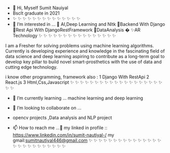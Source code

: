 - 👋 Hi, Myself Sumit Nauiyal
- BscIt graduate in 2021
-  ✨ ✨ ✨ ✨ ✨ ✨ ✨ ✨ ✨ ✨ ✨ ✨ ✨ ✨
- 👀 I’m interested in ...
👀 AI,Deep Learning and Nltk
👀Backend With Django
👀Rest Api With DjangoRestFramework
👀DataAnalysis
� ✨AR Technology
 ✨ ✨ ✨ ✨ ✨ ✨ ✨ ✨ ✨ ✨ ✨ ✨ ✨ ✨ ✨ ✨

I am a Fresher for solving problems using machine learning algorithms. Currently is developing experience and knowledge in the fascinating field of data science and deep learning aspiring to contribute as a long-term goal to develop key pillar to build novel smart-prosthetics with the use of data and cutting edge technology.

i know other programming, framework  also :
1 Django With RestApi
2 React.js
3 Html,Css,Javascript
 ✨ ✨ ✨ ✨ ✨ ✨ ✨ ✨ ✨ ✨ ✨ ✨ ✨ ✨ ✨ ✨ ✨ ✨ ✨ ✨ ✨

- 🌱 I’m currently learning ...
machine learning and deep learning
- 💞️ I’m looking to collaborate on ...
- opencv projects ,Data analysis and NLP project


- 📫 How to reach me ...👀
 my linked in profile :: https://www.linkedin.com/in/sumit-nautiyal-/
 my gmail:sumitnautiyal446@gmail.com
 ✨ ✨ ✨ ✨ ✨ ✨ ✨ ✨ ✨ ✨ ✨ ✨ ✨ ✨ ✨ ✨ ✨ ✨ ✨ ✨ ✨ ✨ ✨ ✨ ✨ ✨

<!---
sumitnn/sumitnn is a ✨ special ✨ repository because its `README.md` (this file) appears on your GitHub profile.
You can click the Preview link to take a look at your changes.
--->
